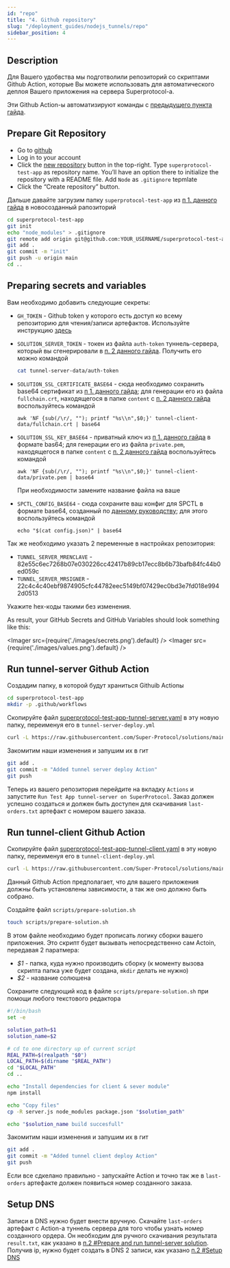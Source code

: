 ```yaml
---
id: "repo"
title: "4. Github repository"
slug: "/deployment_guides/nodejs_tunnels/repo"
sidebar_position: 4
---
```


## Description

Для Вашего удобвства мы подготволили репозиторий со скриптами Github Action, которые Вы можете использовать для автоматического деплоя Вашего приложения на сервера Superprotocol-а.

Эти Github Action-ы автоматизируют команды с [предыдущего пункта гайда](/developers/deployment_guides/nodejs_tunnels/manual_run).

## Prepare Git Repository

* Go to [github](https://github.com)
* Log in to your account
* Click the [new repository](https://github.com/new) button in the top-right. Type `superprotocol-test-app` as repository name. You’ll have an option there to initialize the repository with a README file. Add `Node` as `.gitignore` tepmlate
* Click the “Create repository” button.

Дальше давайте загрузим папку `superprotocol-test-app` из [п 1. данного гайда](/developers/deployment_guides/nodejs_tunnels/preparing) в новосозданный рапозиторий
```bash
cd superprotocol-test-app
git init
echo "node_modules" > .gitignore
git remote add origin git@github.com:YOUR_USERNAME/superprotocol-test-app
git add .
git commit -m "init"
git push -u origin main
cd ..
```

## Preparing secrets and variables

Вам необходимо добавить следующие секреты:

* `GH_TOKEN` - Github token у которого есть доступ ко всему репозиторию для чтения/записи артефактов. Используйте инструкцию [здесь](https://docs.github.com/en/enterprise-server@3.6/authentication/keeping-your-account-and-data-secure/managing-your-personal-access-tokens)
* `SOLUTION_SERVER_TOKEN` - токен из файла `auth-token` туннель-сервера, который вы сгенерировали в [п. 2 данного гайда](/developers/deployment_guides/nodejs_tunnels/manual_run). Получить его можно командой 
   ```bash
   cat tunnel-server-data/auth-token
   ```
* `SOLUTION_SSL_CERTIFICATE_BASE64` - сюда необходимо сохранить base64 сертификат из [п 1. данного гайда](/developers/deployment_guides/nodejs_tunnels/preparing); для генерации его из файла `fullchain.crt`, находящегося в папке `content` с [п. 2 данного гайда](/developers/deployment_guides/nodejs_tunnels/manual_run) воспользуйтесь командой

   ```
   awk 'NF {sub(/\r/, ""); printf "%s\\n",$0;}' tunnel-client-data/fullchain.crt | base64
   ```

* `SOLUTION_SSL_KEY_BASE64` - приватный ключ из [п 1. данного гайда](/developers/deployment_guides/nodejs_tunnels/preparing) в формате bas64; для генерации его из файла `private.pem`, находящегося в папке `content` с [п. 2 данного гайда](/developers/deployment_guides/nodejs_tunnels/manual_run) воспользуйтесь командой

   ```
   awk 'NF {sub(/\r/, ""); printf "%s\\n",$0;}' tunnel-client-data/private.pem | base64
   ```
   При необходимости замените название файла на ваше

* `SPCTL_CONFIG_BASE64` - сюда сохраните ваш конфиг для SPCTL в формате base64, созданный по [данному руководству](/developers/cli_guides/configuring); для этого воспользуйтесь командой
    ```
    echo "$(cat config.json)" | base64
    ```


Так же необходимо указать 2 переменные в настройках репозитория:

* `TUNNEL_SERVER_MRENCLAVE` - 82e55c6ec7268b07e030226cc42417b89cb17ecc8b6b73bafb84fc44b0ed059c
* `TUNNEL_SERVER_MRSIGNER` - 22c4c4c40ebf9874905cfc44782eec5149bf07429ec0bd3e7fd018e9942d0513

Укажите hex-коды такими без изменения.

As result, your GitHub Secrets and GitHub Variables should look something like this:

   <Imager src={require('./images/secrets.png').default} />
   <Imager src={require('./images/values.png').default} />


## Run tunnel-server Github Action

Создадим папку, в которой будут храниться Githuib Actionы
```bash
cd superprotocol-test-app
mkdir -p .github/workflows
```
Скопируйте файл [superprotocol-test-app-tunnel-server.yaml](https://github.com/Super-Protocol/solutions/blob/main/Tunnel%20Client/examples/Github%20Actions/superprotocol-test-app-tunnel-server.yml) в эту новую папку, переименуя его в `tunnel-server-deploy.yml`

```bash
curl -L https://raw.githubusercontent.com/Super-Protocol/solutions/main/examples/superprotocol-test-app-tunnel-server.yml -o .github/workflows/tunnel-server-deploy.yml
```

Закомитим наши изменения и запушим их в гит

```bash
git add .
git commit -m "Added tunnel server deploy Action"
git push
```

Теперь из вашего репозитория перейдите на вкладку `Actions` и запустите `Run Test App tunnel-server on SuperProtocol`. Заказ должен успешно создаться и должен быть доступен для скачивания `last-orders.txt` артефакт с номером вашего заказа.


## Run tunnel-client Github Action

Скопируйте файл [superprotocol-test-app-tunnel-client.yaml](https://github.com/Super-Protocol/solutions/blob/main/Tunnel%20Client/examples/Github%20Actions/superprotocol-test-app-tunnel-client.yml) в эту новую папку, переименуя его в `tunnel-client-deploy.yml`

```bash
curl -L https://raw.githubusercontent.com/Super-Protocol/solutions/main/examples/superprotocol-test-app-tunnel-client.yml -o .github/workflows/tunnel-client-deploy.yml
```

Данный Github Action предполагает, что для вашего приложения должны быть установлены зависимости, а так же оно должно быть собрано. 

Создайте файл `scripts/prepare-solution.sh` 

```bash
touch scripts/prepare-solution.sh
```

В этом файле необходимо будет прописать логику сборки вашего приложения. Это скрипт будет вызывать непосредственно сам Actoin, передавая 2 паратмера:
* _$1_ - папка, куда нужно производить сборку (к моменту вызова скрипта папка уже будет создана, `mkdir` делать не нужно)
* _$2_ - название солюшена

Сохраните следующий код в файле `scripts/prepare-solution.sh` при помощи любого текстового редактора

```bash title="prepare-solution.sh"
#!/bin/bash
set -e

solution_path=$1
solution_name=$2

# cd to one directory up of current script
REAL_PATH=$(realpath "$0")
LOCAL_PATH=$(dirname "$REAL_PATH")
cd "$LOCAL_PATH"
cd ..

echo "Install dependencies for client & sever module"
npm install

echo "Copy files"
cp -R server.js node_modules package.json "$solution_path"

echo "$solution_name build succesfull"
```

Закомитим наши изменения и запушим их в гит

```bash
git add .
git commit -m "Added tunnel client deploy Action"
git push
```

Если все сдкелано правильно - запускайте Action и точно так же в `last-orders` артефакте должен появиться номер созданного заказа.


## Setup DNS

Записи в DNS нужно будет внести вручную. Скачайте `last-orders` артефакт с Action-а туннель сервера для того чтобы узнать номер созданного ордера. Он необходим для ручного скачивания результата `result.txt`, как указано в [п.2 #Prepare and run tunnel-server solution](/developers/deployment_guides/nodejs_tunnels/manual_run#prepare-and-run-tunnel-server-solution). 
Получив ip, нужно будет создать в DNS 2 записи, как указано [п.2 #Setup DNS](/developers/deployment_guides/nodejs_tunnels/manual_run#setup-dns)

